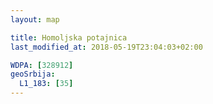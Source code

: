 ```yaml
---
layout: map

title: Homoljska potajnica
last_modified_at: 2018-05-19T23:04:03+02:00

WDPA: [328912]
geoSrbija:
  L1_183: [35]
---
```

